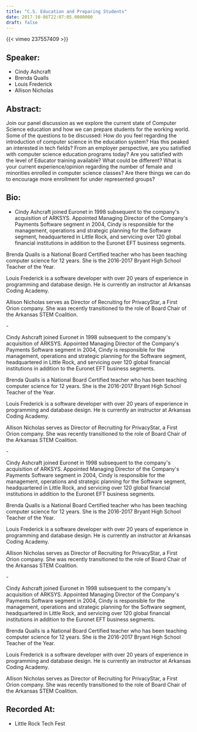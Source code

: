 ```yaml
---
title: "C.S. Education and Preparing Students"
date: 2017-10-06T22:07:05.0000000
draft: false
---
```


{{< vimeo 237557409 >}}

## Speaker:

 - Cindy Ashcraft
 - Brenda Qualls
 - Louis Frederick
 - Allison Nicholas

## Abstract:

<p>Join our panel discussion as we explore the current state of Computer Science education and how we can prepare students for the working world. Some of the questions to be discussed: How do you feel regarding the introduction of computer science in the education system? Has this peaked an interested in tech fields? From an employer perspective, are you satisfied with computer science education programs today? Are you satisfied with the level of Educator training available? What could be different? What is your current experience/opinion regarding the number of female and minorities enrolled in computer science classes? Are there things we can do to encourage more enrollment for under represented groups?</p>

## Bio:

 - <p>Cindy Ashcraft joined Euronet in 1998 subsequent to the company's acquisition of ARKSYS. Appointed Managing Director of the Company's Payments Software segment in 2004, Cindy is responsible for the management, operations and strategic planning for the Software segment, headquartered in Little Rock, and servicing over 120 global financial institutions in addition to the Euronet EFT business segments.</p>
<p>Brenda Qualls is a National Board Certified teacher who has been teaching computer science for 12 years. She is the 2016-2017 Bryant High School Teacher of the Year.</p>
<p>Louis Frederick is a software developer with over 20 years of experience in programming and database design. He is currently an instructor at Arkansas Coding Academy.</p>
<p>Allison Nicholas serves as Director of Recruiting for PrivacyStar, a First Orion company. She was recently transitioned to the role of Board Chair of the Arkansas STEM Coalition.</p>
 - <p>Cindy Ashcraft joined Euronet in 1998 subsequent to the company's acquisition of ARKSYS. Appointed Managing Director of the Company's Payments Software segment in 2004, Cindy is responsible for the management, operations and strategic planning for the Software segment, headquartered in Little Rock, and servicing over 120 global financial institutions in addition to the Euronet EFT business segments.</p>
<p>Brenda Qualls is a National Board Certified teacher who has been teaching computer science for 12 years. She is the 2016-2017 Bryant High School Teacher of the Year.</p>
<p>Louis Frederick is a software developer with over 20 years of experience in programming and database design. He is currently an instructor at Arkansas Coding Academy.</p>
<p>Allison Nicholas serves as Director of Recruiting for PrivacyStar, a First Orion company. She was recently transitioned to the role of Board Chair of the Arkansas STEM Coalition.</p>
 - <p>Cindy Ashcraft joined Euronet in 1998 subsequent to the company's acquisition of ARKSYS. Appointed Managing Director of the Company's Payments Software segment in 2004, Cindy is responsible for the management, operations and strategic planning for the Software segment, headquartered in Little Rock, and servicing over 120 global financial institutions in addition to the Euronet EFT business segments.</p>
<p>Brenda Qualls is a National Board Certified teacher who has been teaching computer science for 12 years. She is the 2016-2017 Bryant High School Teacher of the Year.</p>
<p>Louis Frederick is a software developer with over 20 years of experience in programming and database design. He is currently an instructor at Arkansas Coding Academy.</p>
<p>Allison Nicholas serves as Director of Recruiting for PrivacyStar, a First Orion company. She was recently transitioned to the role of Board Chair of the Arkansas STEM Coalition.</p>
 - <p>Cindy Ashcraft joined Euronet in 1998 subsequent to the company's acquisition of ARKSYS. Appointed Managing Director of the Company's Payments Software segment in 2004, Cindy is responsible for the management, operations and strategic planning for the Software segment, headquartered in Little Rock, and servicing over 120 global financial institutions in addition to the Euronet EFT business segments.</p>
<p>Brenda Qualls is a National Board Certified teacher who has been teaching computer science for 12 years. She is the 2016-2017 Bryant High School Teacher of the Year.</p>
<p>Louis Frederick is a software developer with over 20 years of experience in programming and database design. He is currently an instructor at Arkansas Coding Academy.</p>
<p>Allison Nicholas serves as Director of Recruiting for PrivacyStar, a First Orion company. She was recently transitioned to the role of Board Chair of the Arkansas STEM Coalition.</p>

## Recorded At:

 - Little Rock Tech Fest

